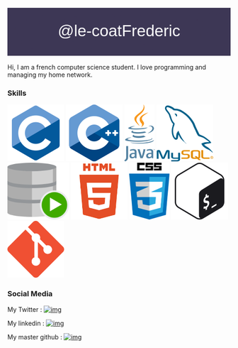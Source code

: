 <a href="https://github.com/le-coatFrederic"><img alt="skill" src="banner.png"></a>

Hi, I am a french computer science student. I love programming and managing my home network.

### Skills 
<a href="https://en.wikipedia.org/wiki/C_(programming_language)"><img alt="skill" src="c.png" height="128px"></a> 
<a href="https://en.wikipedia.org/wiki/C%2B%2B"><img alt="skill" src="cpp.png" height="128px"></a>
<a href="https://en.wikipedia.org/wiki/Java_(programming_language)"><img alt="skill" src="java.png" height="128px"></a> 
<a href="https://en.wikipedia.org/wiki/MySQ"><img alt="skill" src="mysql.png" height="128px"></a> 
<a href="https://en.wikipedia.org/wiki/Oracle_SQL_Developer"><img alt="skill" src="oracleSql.svg" height="128px"></a> 
<a href="https://en.wikipedia.org/wiki/HTML5"><img alt="skill" src="html5.png" height="128px"></a> 
<a href="https://en.wikipedia.org/wiki/CSS"><img alt="skill" src="css.png" height="128px"></a> 
<a href="https://en.wikipedia.org/wiki/Bash_(Unix_shell)"><img alt="skill" src="bash.png" height="128px"></a> 
<a href="https://en.wikipedia.org/wiki/Git"><img alt="skill" src="git.png" height="128px"></a> 

### Social Media

My Twitter : [![img](https://img.shields.io/twitter/url?label=%40DanaleightMC&style=social&url=https%3A%2F%2Ftwitter.com%2FDanaleightMC)](https://twitter.com/DanaleightMC)

My linkedin : [![img](https://img.shields.io/twitter/url?logo=linkedin&style=social&url=https%3A%2F%2Fwww.linkedin.com%2Fin%2Ffr%25C3%25A9d%25C3%25A9ric-le-coat-473104254%2F)](https://www.linkedin.com/in/fr%C3%A9d%C3%A9ric-le-coat-473104254/)

My master github : [![img](https://img.shields.io/twitter/url?logo=github&style=social&url=https%3A%2F%2Fgithub.com%2Fd2dragono)](https://github.com/d2dragono)